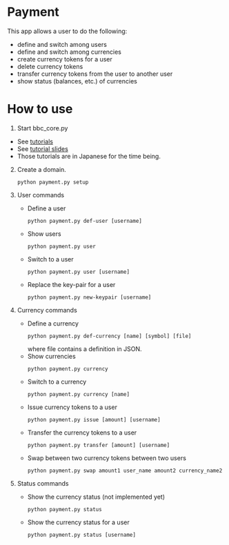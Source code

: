Payment
==========
This app allows a user to do the following:
* define and switch among users
* define and switch among currencies
* create currency tokens for a user
* delete currency tokens
* transfer currency tokens from the user to another user
* show status (balances, etc.) of currencies

# How to use
1. Start bbc_core.py
  * See [tutorials](https://github.com/beyond-blockchain/bbc1/tree/develop/docs)
  * See [tutorial slides](https://speakerdeck.com/beyondblockchain/bbc-1-hands-on-digital-currency-transfer-and-swap)
  * Those tutorials are in Japanese for the time being.
2. Create a domain.
    ```
    python payment.py setup
    ```
3. User commands
    * Define a user
        ```
        python payment.py def-user [username]
        ```
    * Show users
        ```
        python payment.py user
        ```
    * Switch to a user
        ```
        python payment.py user [username]
        ```
    * Replace the key-pair for a user
        ```
        python payment.py new-keypair [username]
        ```
4. Currency commands
    * Define a currency
        ```
        python payment.py def-currency [name] [symbol] [file]
        ```
      where file contains a definition in JSON.
    * Show currencies
        ```
        python payment.py currency
        ```
    * Switch to a currency
        ```
        python payment.py currency [name]
        ```
    * Issue currency tokens to a user
        ```
        python payment.py issue [amount] [username]
        ```
    * Transfer the currency tokens to a user
        ```
        python payment.py transfer [amount] [username]
        ```
    * Swap between two currency tokens between two users
        ```
        python payment.py swap amount1 user_name amount2 currency_name2
        ```
      
5. Status commands
    * Show the currency status (not implemented yet)
        ```
        python payment.py status
        ```
    * Show the currency status for a user
        ```
        python payment.py status [username]
        ```
